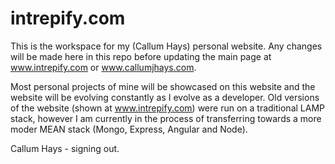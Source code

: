 # intrepify.com

This is the workspace for my (Callum Hays) personal website. 
Any changes will be made here in this repo before updating the main page at www.intrepify.com or www.callumjhays.com.

Most personal projects of mine will be showcased on this website and the website will be evolving constantly as I evolve as a developer.
Old versions of the website (shown at www.intrepify.com) were run on a traditional LAMP stack, however I am currently in the process of transferring
towards a more moder MEAN stack (Mongo, Express, Angular and Node).

Callum Hays - signing out.